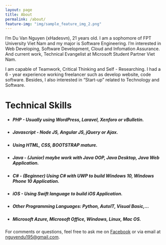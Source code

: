 ```yaml
---
layout: page
title: About
permalink: /about/
feature-img: "img/sample_feature_img_2.png"
---
```


I’m Du Van Nguyen (xHadesvn), 21 years old. I am a sophomore of FPT University Viet Nam and my major is Software Engineering. I’m interested in Web Developing, Software Development, Cloud and Infomation Assurance. And current work, Technical Evangelist at Microsoft Student Partner Viet Nam.

I am capable of Teamwork, Critical Thinking and Self - Researching. I had a 6 - year experience working freelancer such as develop website, code software. Besides, I also interested in “Start-up” related to Technology and Software.

# Technical Skills
* ##### PHP - Usually using WordPress, Laravel, Xenforo or vBulletin.
* ##### Javascript - Node JS, Angular JS, jQuery or Ajax.
* ##### Using HTML, CSS, BOOTSTRAP  mature.
* ##### Java - (Junior) maybe work with Java OOP, Java Desktop, Java Web Application.
* ##### C# - (Beginner) Using C# with UWP to build Windows 10, Windows Phone 10 Application.
* ##### iOS - Using Swift language to build iOS Application.
* ##### Other Programming Languages: Python, AutoIT, Visual Basic,...
* ##### Microsoft Azure, Microsoft Office, Windows, Linux, Mac OS.

For comments or questions, feel free to ask me on [Facebook](http://fb.com/xHadesvn) or via email at [nguyendu195@gmail.com](mailto:nguyendu195@gmail.com).

